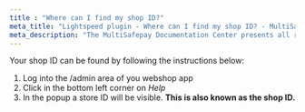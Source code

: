 ```yaml
---
title : "Where can I find my shop ID?"
meta_title: "Lightspeed plugin - Where can I find my shop ID? - MultiSafepay Docs"
meta_description: "The MultiSafepay Documentation Center presents all relevant information about our Plugins and API. You can also find support pages for payment methods, tools and general questions as well as the contact details of our Support and Integration Teams."
---
```


Your shop ID can be found by following the instructions below:

1. Log into the /admin area of you webshop app
2. Click in the bottom left corner on _Help_
3. In the popup a store ID will be visible. __This is also known as the shop ID.__